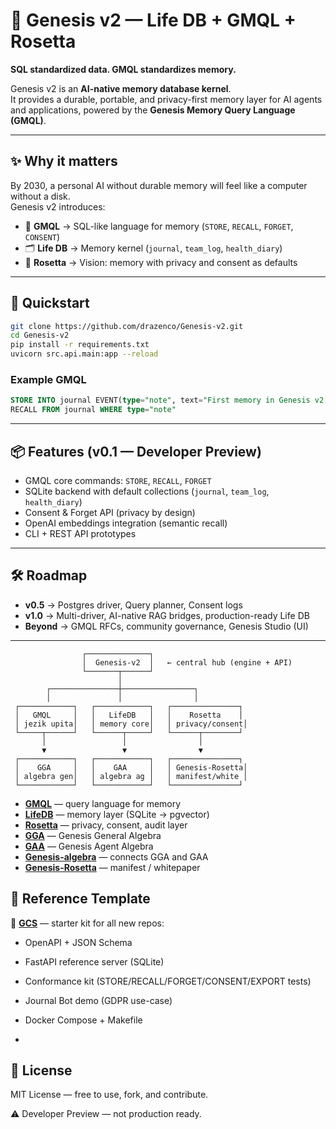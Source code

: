 # 🌱 Genesis v2 — Life DB + GMQL + Rosetta

**SQL standardized data. GMQL standardizes memory.**

Genesis v2 is an **AI-native memory database kernel**.  
It provides a durable, portable, and privacy-first memory layer for AI agents and applications, powered by the **Genesis Memory Query Language (GMQL)**.

---

## ✨ Why it matters

By 2030, a personal AI without durable memory will feel like a computer without a disk.  
Genesis v2 introduces:

- 📖 **GMQL** → SQL-like language for memory (`STORE`, `RECALL`, `FORGET`, `CONSENT`)  
- 🗂 **Life DB** → Memory kernel (`journal`, `team_log`, `health_diary`)  
- 🔎 **Rosetta** → Vision: memory with privacy and consent as defaults  

---

## 🚀 Quickstart

```bash
git clone https://github.com/drazenco/Genesis-v2.git
cd Genesis-v2
pip install -r requirements.txt
uvicorn src.api.main:app --reload
```

### Example GMQL
```sql
STORE INTO journal EVENT(type="note", text="First memory in Genesis v2!")
RECALL FROM journal WHERE type="note"
```

---

## 📦 Features (v0.1 — Developer Preview)

- GMQL core commands: `STORE`, `RECALL`, `FORGET`  
- SQLite backend with default collections (`journal`, `team_log`, `health_diary`)  
- Consent & Forget API (privacy by design)  
- OpenAI embeddings integration (semantic recall)  
- CLI + REST API prototypes  

---

## 🛠 Roadmap

- **v0.5** → Postgres driver, Query planner, Consent logs  
- **v1.0** → Multi-driver, AI-native RAG bridges, production-ready Life DB  
- **Beyond** → GMQL RFCs, community governance, Genesis Studio (UI)  

---

```
                ┌──────────────┐
                │  Genesis-v2  │   ← central hub (engine + API)
                └───────┬──────┘
                        │
        ┌───────────────┼────────────────┐
        │               │                │
 ┌────────────┐   ┌────────────┐   ┌───────────────┐
 │   GMQL     │   │   LifeDB   │   │    Rosetta    │
 │ jezik upita│   │ memory core│   │ privacy/consent│
 └─────┬──────┘   └──────┬─────┘   └──────┬────────┘
       │                 │                │
       ▼                 ▼                ▼
 ┌────────────┐   ┌────────────┐   ┌───────────────┐
 │    GGA     │   │    GAA     │   │ Genesis-Rosetta│
 │ algebra gen│   │ algebra ag │   │ manifest/white │
 └────────────┘   └────────────┘   └───────────────┘

```
- **[GMQL](../GMQL)** — query language for memory  
- **[LifeDB](../LifeDB)** — memory layer (SQLite → pgvector)  
- **[Rosetta](../Rosetta)** — privacy, consent, audit layer  
- **[GGA](../GGA)** — Genesis General Algebra  
- **[GAA](../GAA)** — Genesis Agent Algebra  
- **[Genesis-algebra](../Genesis-algebra)** — connects GGA and GAA  
- **[Genesis-Rosetta](../Genesis-Rosetta)** — manifest / whitepaper  

## 🚀 Reference Template

📂 **[GCS](https://github.com/drazenco/GCS)** — starter kit for all new repos:  
- OpenAPI + JSON Schema  
- FastAPI reference server (SQLite)  
- Conformance kit (STORE/RECALL/FORGET/CONSENT/EXPORT tests)  
- Journal Bot demo (GDPR use-case)  
- Docker Compose + Makefile

- 
## 📜 License

MIT License — free to use, fork, and contribute.

⚠️ Developer Preview — not production ready.


